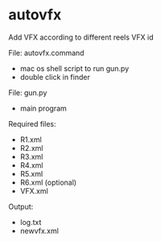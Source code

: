 # autovfx
Add VFX according to different reels VFX id

File: autovfx.command
- mac os shell script to run gun.py
- double click in finder

File: gun.py
- main program

Required files:
- R1.xml
- R2.xml
- R3.xml
- R4.xml
- R5.xml
- R6.xml (optional)
- VFX.xml

Output:
- log.txt
- newvfx.xml
